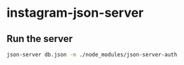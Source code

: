# instagram-json-server
## Run the server
```bash
json-server db.json -m ./node_modules/json-server-auth
```
